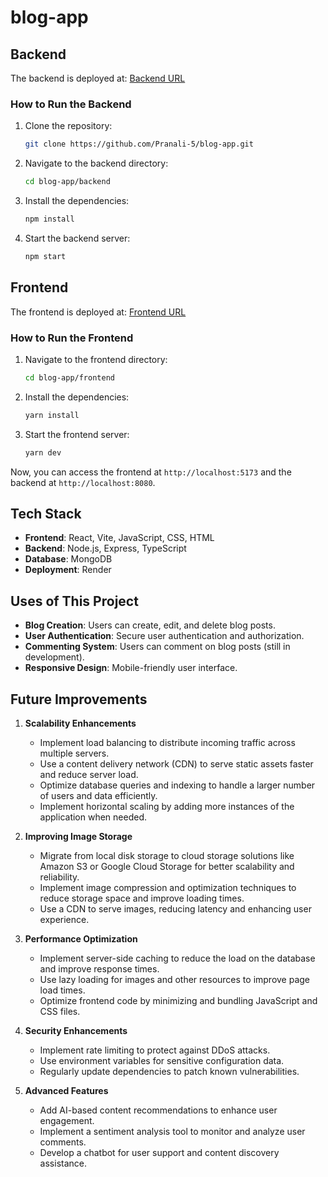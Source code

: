 # blog-app

## Backend

The backend is deployed at: [Backend URL](https://blog-app-e7nf.onrender.com/api/blogs)

### How to Run the Backend

1. Clone the repository:
    ```sh
    git clone https://github.com/Pranali-5/blog-app.git
    ```
2. Navigate to the backend directory:
    ```sh
    cd blog-app/backend
    ```
3. Install the dependencies:
    ```sh
    npm install
    ```
4. Start the backend server:
    ```sh
    npm start
    ```

## Frontend

The frontend is deployed at: [Frontend URL](https://blog-app-1-229p.onrender.com/)

### How to Run the Frontend

1. Navigate to the frontend directory:
    ```sh
    cd blog-app/frontend
    ```
2. Install the dependencies:
    ```sh
    yarn install
    ```
3. Start the frontend server:
    ```sh
    yarn dev
    ```

Now, you can access the frontend at `http://localhost:5173` and the backend at `http://localhost:8080`.

## Tech Stack

- **Frontend**: React, Vite, JavaScript, CSS, HTML
- **Backend**: Node.js, Express, TypeScript
- **Database**: MongoDB
- **Deployment**: Render

## Uses of This Project

- **Blog Creation**: Users can create, edit, and delete blog posts.
- **User Authentication**: Secure user authentication and authorization.
- **Commenting System**: Users can comment on blog posts (still in development).
- **Responsive Design**: Mobile-friendly user interface.

## Future Improvements

1. **Scalability Enhancements**
   - Implement load balancing to distribute incoming traffic across multiple servers.
   - Use a content delivery network (CDN) to serve static assets faster and reduce server load.
   - Optimize database queries and indexing to handle a larger number of users and data efficiently.
   - Implement horizontal scaling by adding more instances of the application when needed.

2. **Improving Image Storage**
   - Migrate from local disk storage to cloud storage solutions like Amazon S3 or Google Cloud Storage for better scalability and reliability.
   - Implement image compression and optimization techniques to reduce storage space and improve loading times.
   - Use a CDN to serve images, reducing latency and enhancing user experience.

3. **Performance Optimization**
   - Implement server-side caching to reduce the load on the database and improve response times.
   - Use lazy loading for images and other resources to improve page load times.
   - Optimize frontend code by minimizing and bundling JavaScript and CSS files.

4. **Security Enhancements**
   - Implement rate limiting to protect against DDoS attacks.
   - Use environment variables for sensitive configuration data.
   - Regularly update dependencies to patch known vulnerabilities.

5. **Advanced Features**
   - Add AI-based content recommendations to enhance user engagement.
   - Implement a sentiment analysis tool to monitor and analyze user comments.
   - Develop a chatbot for user support and content discovery assistance.
